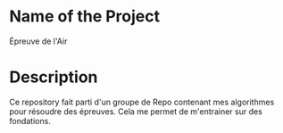 # Name of the Project

Épreuve de l'Air

# Description

Ce repository fait parti d'un groupe de Repo contenant mes algorithmes pour résoudre des épreuves.
Cela me permet de m'entrainer sur des fondations.
